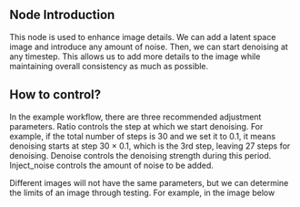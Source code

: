## Node Introduction
This node is used to enhance image details. We can add a latent space image and introduce any amount of noise. Then, we can start denoising at any timestep. This allows us to add more details to the image while maintaining overall consistency as much as possible.

## How to control?
In the example workflow, there are three recommended adjustment parameters. Ratio controls the step at which we start denoising. For example, if the total number of steps is 30 and we set it to 0.1, it means denoising starts at step 30 × 0.1, which is the 3rd step, leaving 27 steps for denoising. Denoise controls the denoising strength during this period. Inject_noise controls the amount of noise to be added.

Different images will not have the same parameters, but we can determine the limits of an image through testing. For example, in the image below
